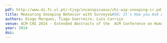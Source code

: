 ```yaml
---
pdf: http://www.di.fc.ul.pt/~tjvg/inconspicuous/chi-wip-snooping-cr.pdf
title: Measuring Snooping Behavior with Surveys&#58; It's How you Ask About It
authors: Diogo Marques, Tiago Guerreiro, Luís Carriço
venue: ACM CHI 2014 - Extended Abstracts of the  ACM Conference on Human Factors in Computing Systems, Toronto, Canada, April, 2014
year: 2014
doi: 
---
```


